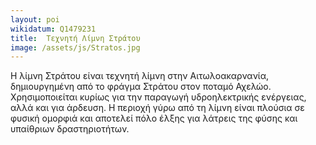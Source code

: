 ```yaml
---
layout: poi
wikidatum: Q1479231
title:  Τεχνητή Λίμνη Στράτου
image: /assets/js/Stratos.jpg
---
```


Η λίμνη Στράτου είναι τεχνητή λίμνη στην Αιτωλοακαρνανία, δημιουργημένη από το φράγμα Στράτου στον ποταμό Αχελώο. Χρησιμοποιείται κυρίως για την παραγωγή υδροηλεκτρικής ενέργειας, αλλά και για άρδευση. Η περιοχή γύρω από τη λίμνη είναι πλούσια σε φυσική ομορφιά και αποτελεί πόλο έλξης για λάτρεις της φύσης και υπαίθριων δραστηριοτήτων.  
